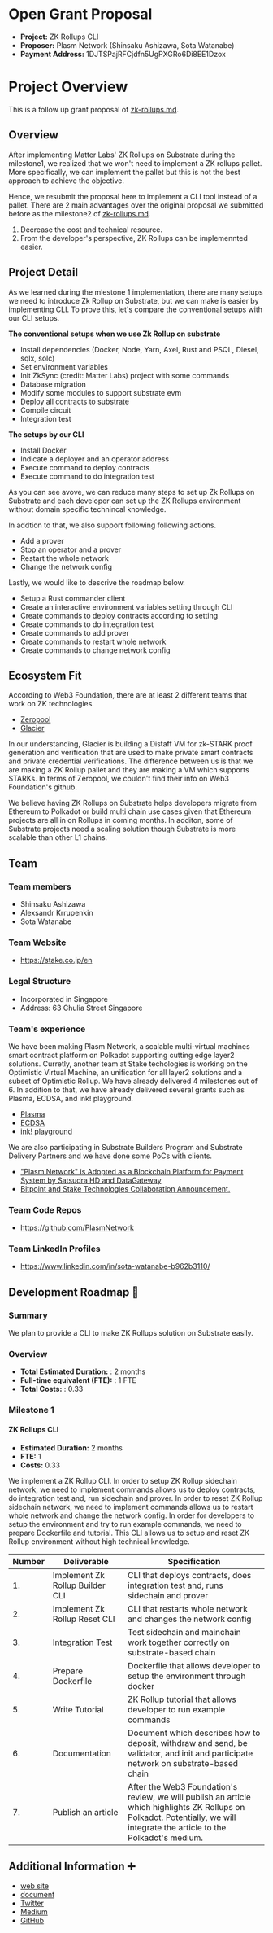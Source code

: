 # Open Grant Proposal

* **Project:**  ZK Rollups CLI
* **Proposer:** Plasm Network (Shinsaku Ashizawa, Sota Watanabe)
* **Payment Address:**  1DJTSPajRFCjdfn5UgPXGRo6Di8EE1Dzox

# Project Overview
This is a follow up grant proposal of [zk-rollups.md](https://github.com/w3f/Open-Grants-Program/blob/master/applications/zk-rollups.md).

## Overview
After implementing Matter Labs' ZK Rollups on Substrate during the milestone1, we realized that we won't need to implement a ZK rollups pallet. More specifically, we can implement the pallet but this is not the best approach to achieve the objective.

Hence, we resubmit the proposal here to implement a CLI tool instead of a pallet. There are 2 main advantages over the original proposal we submitted before as the milestone2 of [zk-rollups.md](https://github.com/w3f/Open-Grants-Program/blob/master/applications/zk-rollups.md).

1. Decrease the cost and technical resource.
1. From the developer's perspective, ZK Rollups can be implemennted easier.

## Project Detail
As we learned during the mlestone 1 implementation, there are many setups we need to introduce Zk Rollup on Substrate, but we can make is easier by implementing CLI. To prove this, let's compare the conventional setups with our CLI setups.

**The conventional setups when we use Zk Rollup on substrate**
- Install dependencies (Docker, Node, Yarn, Axel, Rust and PSQL, Diesel, sqlx, solc)
- Set environment variables
- Init ZkSync (credit: Matter Labs) project with some commands
- Database migration
- Modify some modules to support substrate evm
- Deploy all contracts to substrate
- Compile circuit
- Integration test

**The setups by our CLI**
- Install Docker
- Indicate a deployer and an operator address
- Execute command to deploy contracts
- Execute command to do integration test

As you can see avove, we can reduce many steps to set up Zk Rollups on Substrate and each developer can set up the ZK Rollups environment without domain specific technincal knowledge.

In addtion to that, we also support following following actions.
- Add a prover
- Stop an operator and a prover
- Restart the whole network
- Change the network config

Lastly, we would like to descrive the roadmap below.
- Setup a Rust commander client
- Create an interactive environment variables setting through CLI
- Create commands to deploy contracts according to setting
- Create commands to do integration test
- Create commands to add prover
- Create commands to restart whole network
- Create commands to change network config

## Ecosystem Fit
According to Web3 Foundation, there are at least 2 different teams that work on ZK technologies.
- [Zeropool](https://github.com/zeropoolnetwork)
- [Glacier](https://github.com/gbctech)

In our understanding, Glacier is building a Distaff VM for zk-STARK proof generation and verification that are used to make  private smart contracts and private credential verifications. The difference between us is that we are making a ZK Rollup pallet and they are making a VM which supports STARKs. In terms of Zeropool, we couldn't find their info on Web3 Foundation's github.

We believe having ZK Rollups on Substrate helps developers migrate from Ethereum to Polkadot or build multi chain use cases given that Ethereum projects are all in on Rollups in coming months. In additon, some of Substrate projects need a scaling solution though Substrate is more scalable than other L1 chains.

## Team

### Team members
* Shinsaku Ashizawa
* Alexsandr Krrupenkin
* Sota Watanabe

### Team Website
* https://stake.co.jp/en

### Legal Structure
* Incorporated in Singapore
* Address: 63 Chulia Street Singapore

### Team's experience
We have been making Plasm Network, a scalable multi-virtual machines smart contract platform on Polkadot supporting cutting edge layer2 solutions. Curretly, another team at Stake techologies is working on the Optimistic Virtual Machine, an unification for all layer2 solutions and a subset of Optimistic Rollup. We have already delivered 4 milestones out of 6. In addition to that, we have already delivered several grants such as Plasma, ECDSA, and ink! playground.

- [Plasma](https://github.com/stakedtechnologies/Plasm)
- [ECDSA](https://github.com/polkadot-js/common/tree/master/packages/util-crypto/src/secp256k1)
- [ink! playground](https://github.com/staketechnologies/ink-playground)

We are also participating in Substrate Builders Program and Substrate Delivery Partners and we have done some PoCs with clients.
- ["Plasm Network" is Adopted as a Blockchain Platform for Payment System by Satsudra HD and DataGateway](https://stake.co.jp/news/20201020english/)
- [Bitpoint and Stake Technologies Collaboration Announcement.](https://stake.co.jp/news/bitpoint_en/)

### Team Code Repos
* https://github.com/PlasmNetwork

### Team LinkedIn Profiles
* https://www.linkedin.com/in/sota-watanabe-b962b3110/


## Development Roadmap :nut_and_bolt:

### Summary
We plan to provide a CLI to make ZK Rollups solution on Substrate easily.

### Overview
* **Total Estimated Duration:** : 2 months
* **Full-time equivalent (FTE):** :  1 FTE
* **Total Costs:** : 0.33

### Milestone 1
#### ZK Rollups CLI
* **Estimated Duration:** 2 months
* **FTE:**  1
* **Costs:** 0.33

We implement a ZK Rollup CLI. In order to setup ZK Rollup sidechain network, we need to implement commands allows us to deploy contracts, do integration test and, run sidechain and prover. In order to reset ZK Rollup sidechain network, we need to implement commands allows us to restart whole network and change the network config. In order for developers to setup the environment and try to run example commands, we need to prepare Dockerfile and tutorial. This CLI allows us to setup and reset ZK Rollup environment without high technical knowledge.

| Number | Deliverable | Specification |
| ------------- | ------------- | ------------- |
| 1. | Implement Zk Rollup Builder CLI | CLI that deploys contracts, does integration test and, runs sidechain and prover |  
| 2. | Implement Zk Rollup Reset CLI | CLI that restarts whole network and changes the network config |  
| 3. | Integration Test | Test sidechain and mainchain work together correctly on substrate-based chain |  
| 4. | Prepare Dockerfile | Dockerfile that allows developer to setup the environment through docker |  
| 5. | Write Tutorial | ZK Rollup tutorial that allows developer to run example commands |  
| 6. | Documentation | Document which describes how to deposit, withdraw and send, be validator, and init and participate network on substrate-based chain |  
| 7. | Publish an article | After the Web3 Foundation's review, we will publish an article which highlights ZK Rollups on Polkadot. Potentially, we will integrate the article to the Polkadot's medium. |

## Additional Information :heavy_plus_sign:
- [web site](https://www.plasmnet.io/)
- [document](https://docs.plasmnet.io/)
- [Twitter](https://twitter.com/Plasm_Network)
- [Medium](https://medium.com/stake-technologies)
- [GitHub](https://github.com/PlasmNetwork)
